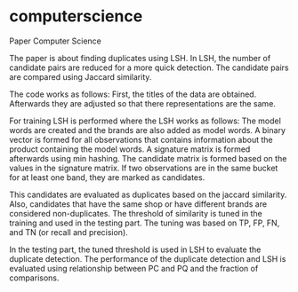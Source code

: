 # computerscience
Paper Computer Science 

The paper is about finding duplicates using LSH. In LSH, the number of candidate pairs are reduced for a more quick detection. The candidate pairs are compared using Jaccard similarity. 

The code works as follows:
First, the titles of the data are obtained. 
Afterwards they are adjusted so that there representations are the same. 

For training LSH is performed where the LSH works as follows:
The model words are created and the brands are also added as model words. 
A binary vector is formed for all observations that contains information about the product containing the model words. 
A signature matrix is formed afterwards using min hashing. 
The candidate matrix is formed based on the values in the signature matrix. 
If two observations are in the same bucket for at least one band, they are marked as candidates. 

This candidates are evaluated as duplicates based on the jaccard similarity.
Also, candidates that have the same shop or have different brands are considered non-duplicates.
The threshold of similarity is tuned in the training and used in the testing part. 
The tuning was based on TP, FP, FN, and TN (or recall and precision). 

In the testing part, the tuned threshold is used in LSH to evaluate the duplicate detection. 
The performance of the duplicate detection and LSH is evaluated using relationship between PC and PQ and the fraction of comparisons.  



